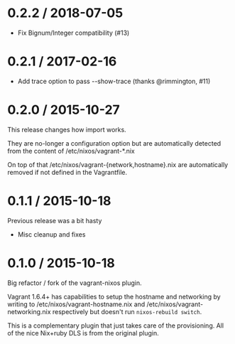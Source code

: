 
0.2.2 / 2018-07-05
==================

  * Fix Bignum/Integer compatibility (#13)

0.2.1 / 2017-02-16
==================

  * Add trace option to pass --show-trace (thanks @rimmington, #11)

0.2.0 / 2015-10-27
==================

This release changes how import works.

They are no-longer a configuration option but are automatically detected from
the content of /etc/nixos/vagrant-*.nix

On top of that /etc/nixos/vagrant-{network,hostname}.nix are automatically
removed if not defined in the Vagrantfile.

0.1.1 / 2015-10-18
==================

Previous release was a bit hasty

  * Misc cleanup and fixes

0.1.0 / 2015-10-18
==================

Big refactor / fork of the vagrant-nixos plugin.

Vagrant 1.6.4+ has capabilities to setup the hostname and networking by
writing to /etc/nixos/vagrant-hostname.nix and
/etc/nixos/vagrant-networking.nix respectively but doesn't run
`nixos-rebuild switch`.

This is a complementary plugin that just takes care of the provisioning. All
of the nice Nix+ruby DLS is from the original plugin.

